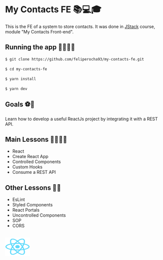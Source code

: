 # My Contacts FE 📚💻🎓
This is the FE of a system to store contacts. It was done in [JStack](https://jstack.com.br/]) course, module "My Contacts Front-end".

## Running the app 🏃🏼‍♂🔥
```
$ git clone https://github.com/feliperocha93/my-contacts-fe.git

$ cd my-contacts-fe

$ yarn install

$ yarn dev
```

## Goals ⚽🥅
Learn how to develop a useful ReactJs project by integrating it with a REST API.

## Main Lessons 📑👩🏿‍🎓
- React
- Create React App
- Controlled Components
- Custom Hooks
- Consume a REST API

## Other Lessons 🔖😲
- EsLint
- Styled Components
- React Portals
- Uncontrolled Components
- SOP
- CORS

##

<img align="center" alt="React" title="React" height="60" width="80" src="https://raw.githubusercontent.com/devicons/devicon/master/icons/react/react-original.svg">
